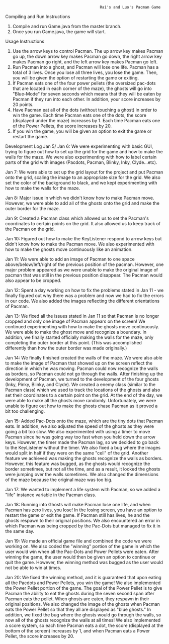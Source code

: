                                               Rai's and Luo's Pacman Game

Compiling and Run Instructions
1. Compile and run Game.java from the master branch.
2. Once you run Game.java, the game will start. 

Usage Instructions
1. Use the arrow keys to control Pacman. The up arrow key makes Pacman go up, the down arrow key makes Pacman go down, the right arrow key makes Pacman go right, and the left arrow key makes Pacman go left.
2. Run Pacman into a ghost, and Pacman will lose one life. Pacman has a total of 3 lives. Once you lose all three lives, you lose the game. Then, you will be given the option of restarting the game or exiting.
3. If Pacman eats one of the four power pellets (the oversized pac-dots that are located in each corner of the maze), the ghosts will go into "Blue-Mode" for seven seconds which means that they will be eaten by Pacman if they run into each other. In addition, your score increases by 20 points. 
4. Have Pacman eat all of the dots (without touching a ghost) in order to win the game. Each time Pacman eats one of the dots, the score (displayed under the maze) increases by 1. Each time Pacman eats one of the Power Pellets, the score increases by 20.
5. If you win the game, you will be given an option to exit the game or restart the game.

Development Log
Jan 5/ Jan 6: We were experimenting with basic GUI, trying to figure out how to set up the grid for the game and how to make the walls for the maze. We were also experimenting with how to label certain parts of the grid with images (Pacdots, Pacman, Blinky, Inky, Clyde...etc).

Jan 7: We were able to set up the grid layout for the project and put Pacman onto the grid, scaling the image to an appropriate size for the grid. We also set the color of the background to black, and we kept experimenting with how to make the walls for the maze.
          
Jan 8: Major issue in which we didn't know how to make Pacman move. However, we were able to add all of the ghosts onto the grid and make the outer border for the maze.
  
Jan 9: Created a Pacman class which allowed us to set the Pacman's coordinates to certain points on the grid. It also allowed us to keep track of the Pacman on the grid.

Jan 10: Figured out how to make the KeyListener respond to arrow keys but didn't know how to make the Pacman move. We also experimented with how to make the ghosts move continuously like an animation.

Jan 11: We were able to add an image of Pacman to one space above/below/left/right of the previous position of the pacman. However, one major problem appeared as we were unable to make the original image of pacman that was still in the previous position disappear. The Pacman would also appear to be cropped.

Jan 12: Spent a day working on how to fix the problems stated in Jan 11 - we finally figured out why there was a problem and now we had to fix the errors in our code. We also added the images reflecting the different orientations of Pacman.

Jan 13: We fixed all the issues stated in Jan 11 so that Pacman is no longer cropped and only one image of Pacman appears on the screen! We continued experimenting with how to make the ghosts move continuously. We were able to make the ghost move and recognize a boundary. In addition, we finally started officially making the walls for the maze, only completing the outer border at this point. (This was accomplished differently than how the outer border was made originally.)

Jan 14: We finally finished created the walls of the maze. We were also able to make the image of Pacman that showed up on the screen reflect the direction in which he was moving. Pacman could now recognize the walls as borders, so Pacman could not go through the walls. After finishing up the development of Pacman, we turned to the development of the four ghosts (Inky, Pinky, Blinky, and Clyde). We created a enemy class (similar to the Pacman class) which we used to track the locations of the ghosts and also set their coordinates to a certain point on the grid. At the end of the day, we were able to make all the ghosts move randomly. Unfortunately, we were unable to figure out how to make the ghosts chase Pacman as it proved a bit too challenging.  
          
Jan 15: Added Pac-Dots onto the maze, which are the tiny dots that Pacman eats. In addition, we also adjusted the speed of the ghosts as they were going a bit too slow. We also experimented with using a timer to move Pacman since he was going way too fast when you held down the arrow keys. However, the timer made the Pacman lag, so we decided to go back to the KeyListener without the timer. We also fixed a bug where the images would split in half if they were on the same "cell" of the grid. Another feature we achieved was making the ghosts recognize the walls as borders. However, this feature was bugged, as the ghosts would recognize the border sometimes, but not all the time, and as a result, it looked the ghosts were jumping over the walls sometimes. We also changed the dimensions of the maze because the original maze was too big. 

Jan 17: We wanted to implement a life system with Pacman, so we added a "life" instance variable in the Pacman class.

Jan 18: Running into Ghosts will make Pacman lose one life, and when Pacman has zero lives, you lose! In the losing screen, you have an option to restart the game or exit the game. If Pacman still has lives, he and the ghosts respawn to their original positions. We also encountered an error in which Pacman was being cropped by the Pac-Dots but managed to fix it in the same day.

Jan 19: We made an official game file and combined the code we were working on. We also coded the "winning" portion of the game in which the user would win when all the Pac-Dots and Power Pellets were eaten. After winning the game, the user would then be given an option to continue or quit the game. However, the winning method was bugged as the user would not be able to win at times.

Jan 20: We fixed the winning method, and it is guaranteed that upon eating all the Pacdots and Power Pellets, you win the game! We also implemented the Power Pellet portion of the game. The goal of the Power Pellet is to give Pacman the ability to eat the ghosts during the seven second span after Pacman eats the pellet. When ghosts are eaten, they respawn in their original positions. We also changed the image of the ghosts when Pacman eats the Power Pellet so that they all are displayed as "blue ghosts." In addition, we fixed the bug where the ghosts would go through the walls, so now all of the ghosts recognize the walls at all times! We also implemented a score system, so each time Pacman eats a dot, the score (displayed at the bottom of the screen) increases by 1, and when Pacman eats a Power Pellet, the score increases by 20.






